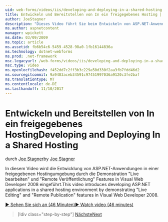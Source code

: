 ```yaml
---
uid: web-forms/videos/iis/developing-and-deploying-in-a-shared-hosting
title: Entwickeln und Bereitstellen von In ein freigegebenes Hosting | Microsoft Docs
author: JoeStagner
description: "Dieses Video führt Sie beim Entwickeln von ASP.NET-Anwendungen in einer freigegebenen Hostingumgebung durch die Demonstration &quot;Live bearbeiten&quot; und &quot;Remote Veröffentlichung &..."
ms.author: aspnetcontent
manager: wpickett
ms.date: 03/09/2009
ms.topic: article
ms.assetid: fb6b54c6-5459-4528-98a0-1fb16144836a
ms.technology: dotnet-webforms
ms.prod: .net-framework
msc.legacyurl: /web-forms/videos/iis/developing-and-deploying-in-a-shared-hosting
msc.type: video
ms.openlocfilehash: f452dd7c2ff3b3c229a50d330f2aa3fb7fdd46d2
ms.sourcegitcommit: 9a9483aceb34591c97451997036a9120c3fe2baf
ms.translationtype: MT
ms.contentlocale: de-DE
ms.lasthandoff: 11/10/2017
---
```

<a name="developing-and-deploying-in-a-shared-hosting"></a><span data-ttu-id="6e013-103">Entwickeln und Bereitstellen von In ein freigegebenes Hosting</span><span class="sxs-lookup"><span data-stu-id="6e013-103">Developing and Deploying In a Shared Hosting</span></span>
====================
<span data-ttu-id="6e013-104">durch [Joe Stagner](https://github.com/JoeStagner)</span><span class="sxs-lookup"><span data-stu-id="6e013-104">by [Joe Stagner](https://github.com/JoeStagner)</span></span>

<span data-ttu-id="6e013-105">In diesem Video wird die Entwicklung von ASP.NET-Anwendungen in einer freigegebenen Hostingumgebung durch die Demonstration "Live bearbeiten" und "Remote Veröffentlichung" Features in Visual Web Developer 2008 eingeführt.</span><span class="sxs-lookup"><span data-stu-id="6e013-105">This video introduces developing ASP.NET applications in a shared hosting environment by demonstrating "Live Editing" and "Remote Publication" features in Visual Web Developer 2008.</span></span>

[<span data-ttu-id="6e013-106">&#9654; Sehen Sie sich an (46 Minuten)</span><span class="sxs-lookup"><span data-stu-id="6e013-106">&#9654; Watch video (46 minutes)</span></span>](https://channel9.msdn.com/Blogs/ASP-NET-Site-Videos/developing-and-deploying-in-a-shared-hosting)

>[!div class="step-by-step"]
[<span data-ttu-id="6e013-107">Nächste</span><span class="sxs-lookup"><span data-stu-id="6e013-107">Next</span></span>](working-with-iis7-deligated-admin.md)
